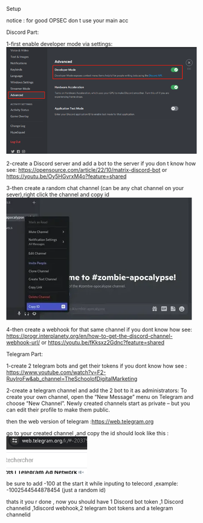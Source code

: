 Setup

notice : for good OPSEC don t use your main acc

Discord Part:

1-first enable developer mode via settings:
![alt text](../images/discord-developer-mode-2.png)

2-create a Discord server and add a bot to the server if you don t know how see:
https://opensource.com/article/22/10/matrix-discord-bot
or
https://youtu.be/Oy5HGvrxM4o?feature=shared


3-then create a random chat channel (can be any chat channel on your sever),right click the channel and copy id 
![alt text](../images/discord-channel-id.png)

4-then create a webhook for that same channel if you dont know how see:
https://progr.interplanety.org/en/how-to-get-the-discord-channel-webhook-url/
or
https://youtu.be/fKksxz2Gdnc?feature=shared

Telegram Part:

1-create 2 telegram bots and get their tokens if you dont know how see : 
https://www.youtube.com/watch?v=F2-RuyIroFw&ab_channel=TheSchoolofDigitalMarketing

2-create a telegram channel and add the 2 bot to it as administrators:
To create your own channel, open the “New Message” menu on Telegram and choose “New Channel”. Newly created channels start as private – but you can edit their profile to make them public.

then the web version of telegram :https://web.telegram.org

go to your created channel ,and copy the id should look like this :
![alt text](<../images/2024-04-05 04_20_15-Telegram Web.png>)


be sure to add -100 at the start it while inputing to telecord ,example: -1002544544878454 (just a random id)

thats it you r done , now you should have 1 Discord bot token ,1 Discord channelid  ,1discord webhook,2 telegram bot tokens and a telegram channelid 



